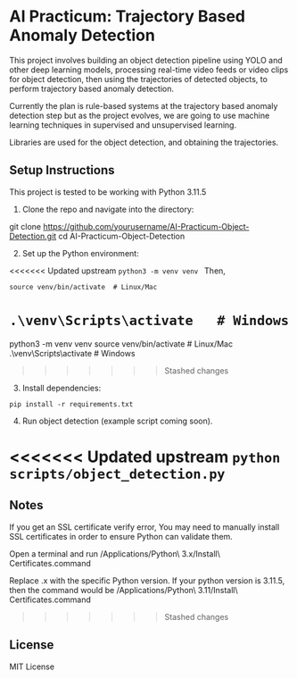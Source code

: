 # AI Practicum: Trajectory Based Anomaly Detection

This project involves building an object detection pipeline using YOLO and other deep learning models, processing real-time video feeds or video clips for object detection, then using the trajectories of detected objects, to perform trajectory based anomaly detection.

Currently the plan is rule-based systems at the trajectory based anomaly detection step but as the project evolves, we are going to use machine learning techniques in supervised and unsupervised learning.

Libraries are used for the object detection, and obtaining the trajectories.

## Setup Instructions

This project is tested to be working with Python 3.11.5

1. Clone the repo and navigate into the directory:

git clone https://github.com/yourusername/AI-Practicum-Object-Detection.git
cd AI-Practicum-Object-Detection

2. Set up the Python environment:

<<<<<<< Updated upstream
```python3 -m venv venv ```
Then, 

``` source venv/bin/activate  # Linux/Mac ```

``` .\venv\Scripts\activate   # Windows ```
=======
python3 -m venv venv
source venv/bin/activate  # Linux/Mac
.\venv\Scripts\activate   # Windows
>>>>>>> Stashed changes

3. Install dependencies:

``` pip install -r requirements.txt ```


4. Run object detection (example script coming soon).


<<<<<<< Updated upstream
``` python scripts/object_detection.py ```
=======
## Notes
If you get an SSL certificate verify error,
You may need to manually install SSL certificates in order to ensure Python can validate them.

Open a terminal and run 
/Applications/Python\ 3.x/Install\ Certificates.command

Replace .x with the specific Python version. If your python version is 
3.11.5, then the command would be 
/Applications/Python\ 3.11/Install\ Certificates.command

>>>>>>> Stashed changes
## License
MIT License